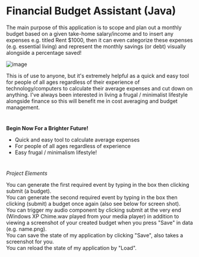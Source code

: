# Financial Budget Assistant (Java)

The main purpose of this application is to scope and plan out a monthly budget based on a given take-home salary/income
and to insert any expenses e.g. titled Rent $1000, then it can even categorize these expenses (e.g. essential living)
and represent the monthly savings (or debt) visually alongside a percentage saved!

![image](https://img.huffingtonpost.com/asset/5d8bf2c91e000058007256ab.jpeg?ops=scalefit_720_noupscale)

This is of use to anyone, but it's extremely helpful as a quick and easy tool for people of all ages
regardless of their experience of technology/computers to calculate their average expenses and cut down on anything.
I've always been interested in living a frugal / minimalist lifestyle alongside finance so this will benefit me in cost 
averaging and budget management. 
#
**Begin Now For a Brighter Future!**
- Quick and easy tool to calculate average expenses
- For people of all ages regardless of experience
- Easy frugal / minimalism lifestyle!
#





*Project Elements*

You can generate the first required event by typing in the box then clicking submit (a budget). <br>
You can generate the second required event by typing in the box then clicking (submit) a budget once again (also see
below for screen shot). <br>
You can trigger my audio component by clicking submit at the very end (Windows XP Chime.wav played from your media
player) in addition to viewing a screenshot of your created budget when you press "Save" in data (e.g. name.png). <br>
You can save the state of my application by clicking "Save", also takes a screenshot for you. <br>
You can reload the state of my application by "Load".

